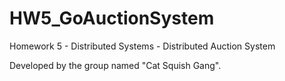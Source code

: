 # HW5_GoAuctionSystem
Homework 5 - Distributed Systems - Distributed Auction System

Developed by the group named  "Cat Squish Gang".
